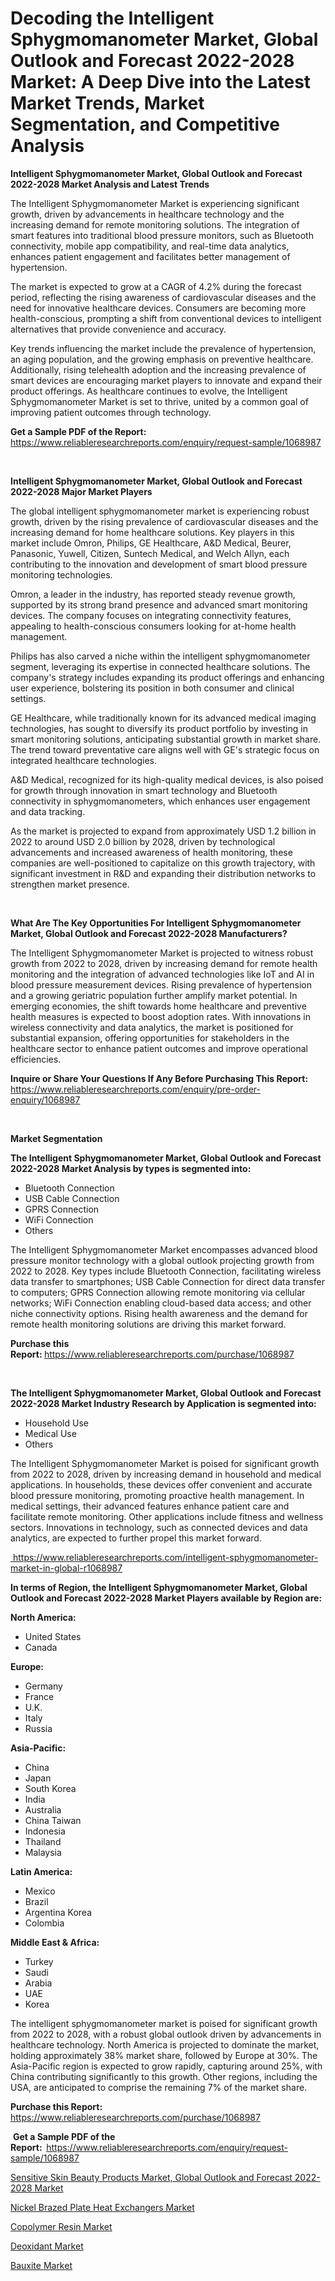 <p><h1>Decoding the Intelligent Sphygmomanometer Market, Global Outlook and Forecast 2022-2028 Market: A Deep Dive into the Latest Market Trends, Market Segmentation, and Competitive Analysis</h1></p><p><strong>Intelligent Sphygmomanometer Market, Global Outlook and Forecast 2022-2028 Market Analysis and Latest Trends</strong></p>
<p><p>The Intelligent Sphygmomanometer Market is experiencing significant growth, driven by advancements in healthcare technology and the increasing demand for remote monitoring solutions. The integration of smart features into traditional blood pressure monitors, such as Bluetooth connectivity, mobile app compatibility, and real-time data analytics, enhances patient engagement and facilitates better management of hypertension.</p><p>The market is expected to grow at a CAGR of 4.2% during the forecast period, reflecting the rising awareness of cardiovascular diseases and the need for innovative healthcare devices. Consumers are becoming more health-conscious, prompting a shift from conventional devices to intelligent alternatives that provide convenience and accuracy.</p><p>Key trends influencing the market include the prevalence of hypertension, an aging population, and the growing emphasis on preventive healthcare. Additionally, rising telehealth adoption and the increasing prevalence of smart devices are encouraging market players to innovate and expand their product offerings. As healthcare continues to evolve, the Intelligent Sphygmomanometer Market is set to thrive, united by a common goal of improving patient outcomes through technology.</p></p>
<p><strong>Get a Sample PDF of the Report:&nbsp;</strong> <a href="https://www.reliableresearchreports.com/enquiry/request-sample/1068987">https://www.reliableresearchreports.com/enquiry/request-sample/1068987</a></p>
<p>&nbsp;</p>
<p><strong>Intelligent Sphygmomanometer Market, Global Outlook and Forecast 2022-2028 Major Market Players</strong></p>
<p><p>The global intelligent sphygmomanometer market is experiencing robust growth, driven by the rising prevalence of cardiovascular diseases and the increasing demand for home healthcare solutions. Key players in this market include Omron, Philips, GE Healthcare, A&D Medical, Beurer, Panasonic, Yuwell, Citizen, Suntech Medical, and Welch Allyn, each contributing to the innovation and development of smart blood pressure monitoring technologies.</p><p>Omron, a leader in the industry, has reported steady revenue growth, supported by its strong brand presence and advanced smart monitoring devices. The company focuses on integrating connectivity features, appealing to health-conscious consumers looking for at-home health management.</p><p>Philips has also carved a niche within the intelligent sphygmomanometer segment, leveraging its expertise in connected healthcare solutions. The company's strategy includes expanding its product offerings and enhancing user experience, bolstering its position in both consumer and clinical settings.</p><p>GE Healthcare, while traditionally known for its advanced medical imaging technologies, has sought to diversify its product portfolio by investing in smart monitoring solutions, anticipating substantial growth in market share. The trend toward preventative care aligns well with GE's strategic focus on integrated healthcare technologies.</p><p>A&D Medical, recognized for its high-quality medical devices, is also poised for growth through innovation in smart technology and Bluetooth connectivity in sphygmomanometers, which enhances user engagement and data tracking.</p><p>As the market is projected to expand from approximately USD 1.2 billion in 2022 to around USD 2.0 billion by 2028, driven by technological advancements and increased awareness of health monitoring, these companies are well-positioned to capitalize on this growth trajectory, with significant investment in R&D and expanding their distribution networks to strengthen market presence.</p></p>
<p>&nbsp;</p>
<p><strong>What Are The Key Opportunities For Intelligent Sphygmomanometer Market, Global Outlook and Forecast 2022-2028 Manufacturers?</strong></p>
<p><p>The Intelligent Sphygmomanometer Market is projected to witness robust growth from 2022 to 2028, driven by increasing demand for remote health monitoring and the integration of advanced technologies like IoT and AI in blood pressure measurement devices. Rising prevalence of hypertension and a growing geriatric population further amplify market potential. In emerging economies, the shift towards home healthcare and preventive health measures is expected to boost adoption rates. With innovations in wireless connectivity and data analytics, the market is positioned for substantial expansion, offering opportunities for stakeholders in the healthcare sector to enhance patient outcomes and improve operational efficiencies.</p></p>
<p><strong>Inquire or Share Your Questions If Any Before Purchasing This Report:</strong> <a href="https://www.reliableresearchreports.com/enquiry/pre-order-enquiry/1068987">https://www.reliableresearchreports.com/enquiry/pre-order-enquiry/1068987</a></p>
<p>&nbsp;</p>
<p><strong>Market Segmentation</strong></p>
<p><strong>The Intelligent Sphygmomanometer Market, Global Outlook and Forecast 2022-2028 Market Analysis by types is segmented into:</strong></p>
<p><ul><li>Bluetooth Connection</li><li>USB Cable Connection</li><li>GPRS Connection</li><li>WiFi Connection</li><li>Others</li></ul></p>
<p><p>The Intelligent Sphygmomanometer Market encompasses advanced blood pressure monitor technology with a global outlook projecting growth from 2022 to 2028. Key types include Bluetooth Connection, facilitating wireless data transfer to smartphones; USB Cable Connection for direct data transfer to computers; GPRS Connection allowing remote monitoring via cellular networks; WiFi Connection enabling cloud-based data access; and other niche connectivity options. Rising health awareness and the demand for remote health monitoring solutions are driving this market forward.</p></p>
<p><strong>Purchase this Report:&nbsp;</strong><a href="https://www.reliableresearchreports.com/purchase/1068987">https://www.reliableresearchreports.com/purchase/1068987</a></p>
<p>&nbsp;</p>
<p><strong>The Intelligent Sphygmomanometer Market, Global Outlook and Forecast 2022-2028 Market Industry Research by Application is segmented into:</strong></p>
<p><ul><li>Household Use</li><li>Medical Use</li><li>Others</li></ul></p>
<p><p>The Intelligent Sphygmomanometer Market is poised for significant growth from 2022 to 2028, driven by increasing demand in household and medical applications. In households, these devices offer convenient and accurate blood pressure monitoring, promoting proactive health management. In medical settings, their advanced features enhance patient care and facilitate remote monitoring. Other applications include fitness and wellness sectors. Innovations in technology, such as connected devices and data analytics, are expected to further propel this market forward.</p></p>
<p><a href="https://www.reliableresearchreports.com/intelligent-sphygmomanometer-market-in-global-r1068987">&nbsp;https://www.reliableresearchreports.com/intelligent-sphygmomanometer-market-in-global-r1068987</a></p>
<p><strong>In terms of Region, the Intelligent Sphygmomanometer Market, Global Outlook and Forecast 2022-2028 Market Players available by Region are:</strong></p>
<p>
    <p> <strong> North America: </strong>
        <ul>
            <li>United States</li>
            <li>Canada</li>
        </ul>
        </p> 
    <p> <strong> Europe: </strong>
        <ul>
            <li>Germany</li>
            <li>France</li>
            <li>U.K.</li>
            <li>Italy</li>
            <li>Russia</li>
        </ul>
        </p> 
    <p> <strong> Asia-Pacific: </strong>
        <ul>
            <li>China</li>
            <li>Japan</li>
            <li>South Korea</li>
            <li>India</li>
            <li>Australia</li>
            <li>China Taiwan</li>
            <li>Indonesia</li>
            <li>Thailand</li>
            <li>Malaysia</li>
        </ul>
        </p> 
    <p> <strong> Latin America: </strong>
        <ul>
            <li>Mexico</li>
            <li>Brazil</li>
            <li>Argentina Korea</li>
            <li>Colombia</li>
        </ul>
        </p> 
    <p> <strong> Middle East & Africa: </strong>
        <ul>
            <li>Turkey</li>
            <li>Saudi</li>
            <li>Arabia</li>
            <li>UAE</li>
            <li>Korea</li>
        </ul>
    </p>
    </p>
<p><p>The intelligent sphygmomanometer market is poised for significant growth from 2022 to 2028, with a robust global outlook driven by advancements in healthcare technology. North America is projected to dominate the market, holding approximately 38% market share, followed by Europe at 30%. The Asia-Pacific region is expected to grow rapidly, capturing around 25%, with China contributing significantly to this growth. Other regions, including the USA, are anticipated to comprise the remaining 7% of the market share.</p></p>
<p><strong>Purchase this Report: </strong><a href="https://www.reliableresearchreports.com/purchase/1068987">https://www.reliableresearchreports.com/purchase/1068987</a></p>
<p>&nbsp;<strong>Get a Sample PDF of the Report:&nbsp;&nbsp;</strong><a href="https://www.reliableresearchreports.com/enquiry/request-sample/1068987">https://www.reliableresearchreports.com/enquiry/request-sample/1068987</a></p>
<p><strong></strong></p>
<p><p><a href="https://github.com/LilianFaulkner65/Market-Research-Report-List-1/blob/main/sensitive-skin-beauty-products-market-global-outlook-and-forecast-2022-2028-market.md">Sensitive Skin Beauty Products Market, Global Outlook and Forecast 2022-2028 Market</a></p><p><a href="https://medium.com/@nathalelly87957/the-market-for-nickel-brazed-plate-heat-exchangers-market-is-examined-in-this-report-along-with-29a0cb6f4eaf">Nickel Brazed Plate Heat Exchangers Market</a></p><p><a href="https://www.linkedin.com/pulse/insights-copolymer-resin-market-players-size-geographical-regions-vryhc?trackingId=RBG5NIcPQDSO0YJXlXFX6g%3D%3D">Copolymer Resin Market</a></p><p><a href="https://www.linkedin.com/pulse/deoxidant-industry-insights-report-analyzing-market-trends-tgezc?trackingId=RnE7G6LWSzeNkiQGEUtKMw%3D%3D">Deoxidant Market</a></p><p><a href="https://issuu.com/reportprime-2/docs/bauxite-market-size-2030.pptx_1123033940d8a4">Bauxite Market</a></p></p>